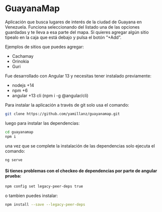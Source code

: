 # GuayanaMap
Aplicación que busca lugares de interés de la ciudad de Guayana en Venezuela. Funciona seleccionando del listado una de las opciones guardadas y te lleva a esa parte del mapa. Si quieres agregar algún sitio tipealo en la caja que está debajo y pulsa el botón “+Add”.

Ejemplos de sitios que puedes agregar:
- Cachamay
- Orinokia
- Guri


Fue desarrollado con Angular 13 y necesitas tener instalado previamente:
- nodejs +14
- npm +6
- angular +13 cli (npm i -g @angular/cli)

Para instalar la aplicación a través de git solo usa el comando:
```sh
git clone https://github.com/yamillanz/guayanamap.git
```
luego para instalar las dependencias:
```sh
cd guayanamap
npm i 
```
una vez que se complete la instalación de las dependencias solo ejecuta el comando:
```sh
ng serve
```

#### Si tienes problemas con el checkeo de dependencias por parte de angular prueba:
```sh
npm config set legacy-peer-deps true
```
o tambien puedes instalar:
```sh
npm install --save --legacy-peer-deps
```

